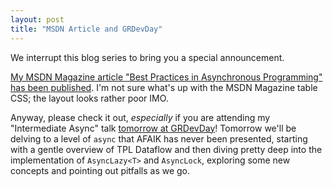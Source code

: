 ```yaml
---
layout: post
title: "MSDN Article and GRDevDay"
---
```

We interrupt this blog series to bring you a special announcement.

[My MSDN Magazine article "Best Practices in Asynchronous Programming" has been published](http://msdn.microsoft.com/en-us/magazine/jj991977.aspx?WT.mc_id=DT-MVP-5000058). I'm not sure what's up with the MSDN Magazine table CSS; the layout looks rather poor IMO.

Anyway, please check it out, _especially_ if you are attending my "Intermediate Async" talk [tomorrow at GRDevDay](http://grdevday.org/)! Tomorrow we'll be delving to a level of `async` that AFAIK has never been presented, starting with a gentle overview of TPL Dataflow and then diving pretty deep into the implementation of `AsyncLazy<T>` and `AsyncLock`, exploring some new concepts and pointing out pitfalls as we go.

